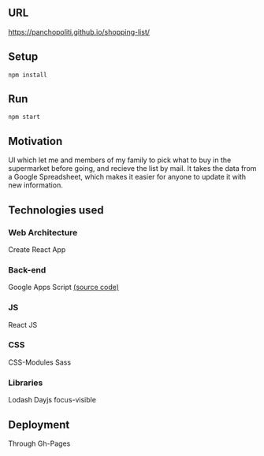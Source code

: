 ## URL
https://panchopoliti.github.io/shopping-list/


## Setup
`npm install`

## Run
`npm start`

## Motivation
UI which let me and members of my family to pick what to buy in the supermarket before going, and recieve the list by mail.
It takes the data from a Google Spreadsheet, which makes it easier for anyone to update it with new information.

## Technologies used

### Web Architecture
Create React App

### Back-end
Google Apps Script [(source code)](https://gist.github.com/panchopoliti/f97d3ce9ad39fc5c5962c5c1f4c87cb9)

### JS
React JS

### CSS
CSS-Modules
Sass

### Libraries
Lodash
Dayjs
focus-visible

## Deployment
Through Gh-Pages
